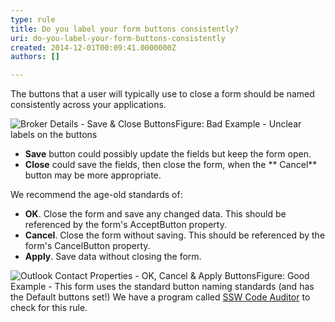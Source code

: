 ```yaml
---
type: rule
title: Do you label your form buttons consistently?
uri: do-you-label-your-form-buttons-consistently
created: 2014-12-01T00:09:41.0000000Z
authors: []

---
```


 
​The buttons that a user will typically use to close a form should be named consistently across your applications.
 

![Broker Details - Save &amp; Close Buttons](http&#58;//www.ssw.com.au/ssw/Standards/Rules/Images/ButtonLabels_Bad.gif)Figure: Bad Example - Unclear labels on the buttons
- **Save** button could possibly update the fields but keep the form open.
- **Close** could save the fields, then close the form, when the ** Cancel** button may be more appropriate.


We recommend the age-old standards of:

- **OK**. Close the form and save any changed data. This should be referenced by the form's AcceptButton property.
- **Cancel**. Close the form without saving. This should be referenced by the form's CancelButton property.
- **Apply**. Save data without closing the form.

![Outlook Contact Properties - OK, Cancel &amp; Apply Buttons](http&#58;//www.ssw.com.au/ssw/Standards/Rules/Images/OKCancelExampleDialog.jpg)Figure: Good Example - This form uses the standard button naming standards (and has the Default buttons set!)
We have a program called [SSW Code Auditor](http&#58;//www.ssw.com.au/ssw/CodeAuditor/) to check for this rule.


